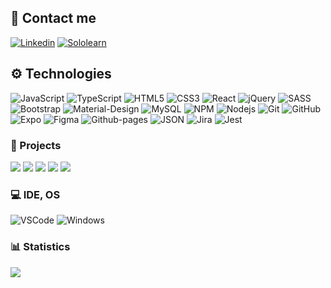 ## :call_me_hand: Contact me
[![Linkedin](https://img.shields.io/badge/LinkedIn-blue?style=for-the-badge&logo=linkedin&logoColor=white)](https://www.linkedin.com/in/dibrovgleb/)
[![Sololearn](https://img.shields.io/badge/-Sololearn-3a464b?style=for-the-badge&logo=Sololearn&logoColor=white)](https://www.sololearn.com/profile/11742622)
<!--
[![GMAIL](https://img.shields.io/badge/Gmail-D14836?style=for-the-badge&logo=gmail&logoColor=white)](
!-->

## :gear: Technologies

![JavaScript](https://img.shields.io/badge/JavaScript-181717?style=for-the-badge&logo=javascript&logoColor=F7DF1E)
![TypeScript](https://img.shields.io/badge/TypeScript-181717?style=for-the-badge&logo=typescript&logoColor=007ACC)
![HTML5](https://img.shields.io/badge/HTML5-181717?style=for-the-badge&logo=html5&logoColor=E34F26)
![CSS3](https://img.shields.io/badge/CSS3-181717?style=for-the-badge&logo=css3&logoColor=1572B6)
![React](https://img.shields.io/badge/React-20232A?style=for-the-badge&logo=react&logoColor=61DAFB)
![jQuery](https://img.shields.io/badge/jQuery-181717?style=for-the-badge&logo=jquery&logoColor=0769AD)
![SASS](https://img.shields.io/badge/Sass-181717?style=for-the-badge&logo=sass&logoColor=CC6699)
![Bootstrap](https://img.shields.io/badge/-Bootstrap-181717?style=for-the-badge&logo=bootstrap&logoColor=563D7C)
![Material-Design](https://img.shields.io/badge/material%20design-181717?style=for-the-badge&logo=material%20design&logoColor=0081CB)
![MySQL](https://img.shields.io/badge/MySQL-181717?style=for-the-badge&logo=mysql&logoColor=white)
![NPM](https://img.shields.io/badge/npm-00000F?style=for-the-badge&logo=npm&logoColor=white)
![Nodejs](https://img.shields.io/badge/Node.js-181717?style=for-the-badge&logo=nodedotjs&logoColor=43853D)
![Git](https://img.shields.io/badge/-Git-181717?style=for-the-badge&logo=git)
![GitHub](https://img.shields.io/badge/-GitHub-181717?style=for-the-badge&logo=github)
![Expo](https://img.shields.io/badge/Expo-1B1F23?style=for-the-badge&logo=expo&logoColor=white)
![Figma](https://img.shields.io/badge/Figma-181717?style=for-the-badge&logo=figma&logoColor=F24E1E)
![Github-pages](https://img.shields.io/badge/GitHub%20Pages-222222?style=for-the-badge&logo=GitHub%20Pages&logoColor=white)
![JSON](https://img.shields.io/badge/json-181717?style=for-the-badge&logo=json&logoColor=5E5C5C)
![Jira](https://img.shields.io/badge/Jira-181717?style=for-the-badge&logo=Jira&logoColor=0052CC)
![Jest](https://img.shields.io/badge/Jest-181717?style=for-the-badge&logo=Jest&logoColor=C21325)

### :link: Projects

[![](https://img.shields.io/badge/React_Quiz-20232A?style=for-the-badge&logo=react&logoColor=61DAFB)](https://dibrovgleb.github.io/react-projects/)
[![](https://img.shields.io/badge/Pixi.js_Game-ca3762?style=for-the-badge&logo=Three.js&logoColor=fff)](https://dibrovgleb.github.io/numbersgame/)
[![](https://img.shields.io/badge/RWD_Landing-62BF40?style=for-the-badge&logo=Figma&logoColor=fff)](https://dibrovgleb.github.io/landing/)
[![](https://img.shields.io/badge/🛒_Shop_page-007bff?style=for-the-badge)](https://dibrovgleb.github.io/dz/)
[![](https://img.shields.io/badge/Learn_HTML-E34F26?style=for-the-badge&logo=html5&logoColor=fff)](http://dibrovgleb.std-1646.ist.mospolytech.ru/index.html)

### :computer: IDE, OS
![VSCode](https://img.shields.io/badge/VSCode-0078D4?style=for-the-badge&logo=visual%20studio%20code&logoColor=white)
![Windows](https://img.shields.io/badge/Windows_10-0078D6?style=for-the-badge&logo=windows&logoColor=white)

### :bar_chart: Statistics

![](https://komarev.com/ghpvc/?username=DibrovGleb&color=green)

<!--
![Anurag's GitHub stats](https://github-readme-stats.vercel.app/api?username=DibrovGleb&count_private=true)

[![Top Langs](https://github-readme-stats.vercel.app/api/top-langs/?username=DibrovGleb&layout=compact)](https://github.com/anuraghazra/github-readme-stats)
